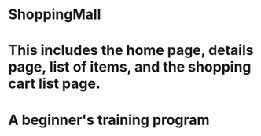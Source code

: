 # ShoppingMall
# This includes the home page, details page, list of items, and the shopping cart list page.
# A beginner's training program

